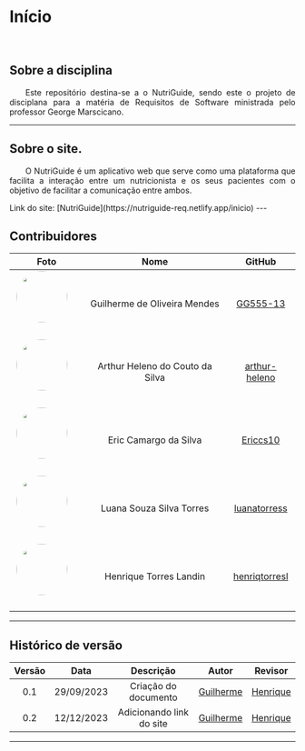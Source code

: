 # Início



<br>


## Sobre a disciplina

<p align="justify">&emsp;&emsp;Este repositório destina-se a o NutriGuide, sendo este o projeto de disciplana para a matéria de Requisitos de Software ministrada pelo professor George Marscicano.</p>

---

## Sobre o site.

<p align="justify">&emsp;&emsp;O NutriGuide é um aplicativo web que serve como uma plataforma que facilita a interação entre um nutricionista e os seus pacientes com o objetivo de facilitar a comunicação entre ambos.</p>
 Link do site: [NutriGuide](https://nutriguide-req.netlify.app/inicio) 
---

## Contribuidores

|                                                                                          **Foto**                                                                                          |         **Nome**         |                       **GitHub**                        |
| :----------------------------------------------------------------------------------------------------------------------------------------------------------------------------------------: | :----------------------: | :-----------------------------------------------------: |
|    <a href="https://github.com/GG555-13"><img src="https://avatars.githubusercontent.com/u/56366651?v=4" height="auto" width="90" style="border-radius:50%"></a> &nbsp; &nbsp; &nbsp;    |   Guilherme de Oliveira Mendes    |       [GG555-13](https://github.com/GG555-13)       |
|    <a href="https://github.com/arthur-heleno"><img src="https://avatars.githubusercontent.com/u/55404289?v=4" height="auto" width="90" style="border-radius:50%"></a> &nbsp; &nbsp; &nbsp;     | Arthur Heleno do Couto da Silva |        [arthur-heleno](https://github.com/arthur-heleno)        |
|    <a href="https://github.com/Ericcs10"><img src="https://avatars.githubusercontent.com/u/98559406?v=4" height="auto" width="90" style="border-radius:50%"></a> &nbsp; &nbsp; &nbsp;    | Eric Camargo da Silva |       [Ericcs10 ](https://github.com/Ericcs10)       |
|    <a href="https://github.com/luanatorress"><img src="https://avatars.githubusercontent.com/u/129525424?v=4" height="auto" width="90" style="border-radius:50%"></a> &nbsp; &nbsp; &nbsp;     |    Luana Souza Silva Torres     |        [luanatorress](https://github.com/luanatorress)        |
|   <a href="https://github.com/henriqtorresl"><img src="https://avatars.githubusercontent.com/u/102327244?v=4" height="auto" width="90" style="border-radius:50%"></a> &nbsp; &nbsp; &nbsp;   | Henrique Torres Landin  |     [henriqtorresl](https://github.com/henriqtorresl)     |

---

## Histórico de versão

| Versão |    Data    |      Descrição       |  Autor  | Revisor |
| :----: | :--------: | :------------------: | :-----: | :-----: |
|  0.1   | 29/09/2023 | Criação do documento | [Guilherme](https://github.com/GG555-13) | [Henrique](https://github.com/henriqtorresl)  |
|  0.2   | 12/12/2023 | Adicionando link do site | [Guilherme](https://github.com/GG555-13) | [Henrique](https://github.com/henriqtorresl)  |


---

